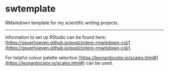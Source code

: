 # swtemplate

RMarkdown template for my scientific writing projects.

---

Information to set up RStudio can be found here: [https://gsverhoeven.github.io/post/zotero-rmarkdown-csl/](https://gsverhoeven.github.io/post/zotero-rmarkdown-csl/).

For helpful colour palette selection [https://leonardocolor.io/scales.html#](https://leonardocolor.io/scales.html#) can be used.

